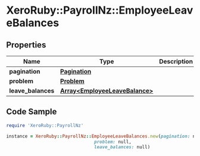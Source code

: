 # XeroRuby::PayrollNz::EmployeeLeaveBalances

## Properties

Name | Type | Description | Notes
------------ | ------------- | ------------- | -------------
**pagination** | [**Pagination**](Pagination.md) |  | [optional] 
**problem** | [**Problem**](Problem.md) |  | [optional] 
**leave_balances** | [**Array&lt;EmployeeLeaveBalance&gt;**](EmployeeLeaveBalance.md) |  | [optional] 

## Code Sample

```ruby
require 'XeroRuby::PayrollNz'

instance = XeroRuby::PayrollNz::EmployeeLeaveBalances.new(pagination: null,
                                 problem: null,
                                 leave_balances: null)
```


